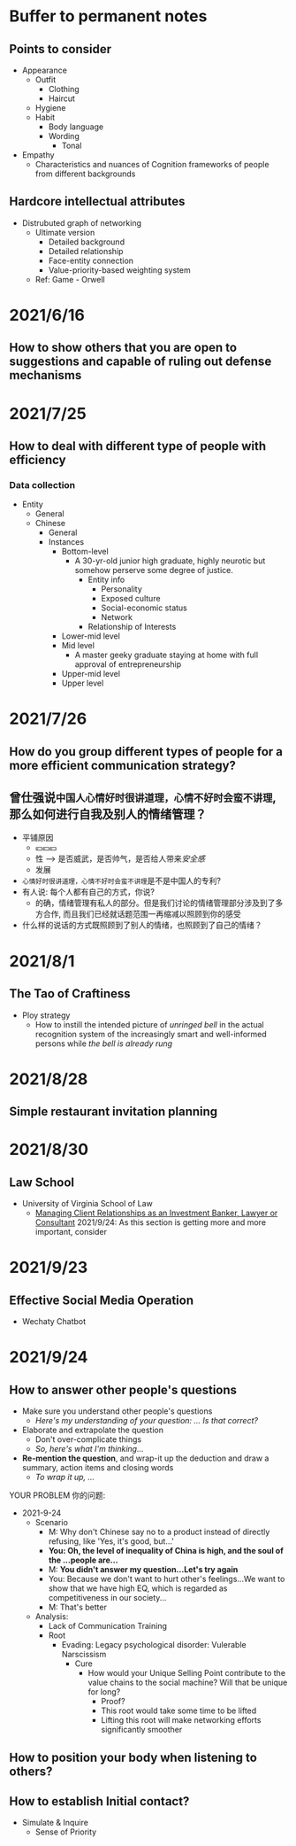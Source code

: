 # Buffer to permanent notes
## Points to consider
- Appearance
  - Outfit
    - Clothing
    - Haircut
  - Hygiene
  - Habit
    - Body language
    - Wording
      - Tonal
- Empathy
  - Characteristics and nuances of Cognition frameworks of people from different backgrounds

## Hardcore intellectual attributes
- Distrubuted graph of networking
  - Ultimate version
    - Detailed background
    - Detailed relationship
    - Face-entity connection
    - Value-priority-based weighting system
  - Ref: Game - Orwell

# 2021/6/16
## How to show others that you are open to suggestions and capable of ruling out defense mechanisms


# 2021/7/25
## How to deal with different type of people with efficiency
### Data collection
- Entity
  - General
  - Chinese
    - General
    - Instances
      - Bottom-level
        - A 30-yr-old junior high graduate, highly neurotic but somehow perserve some degree of justice.
          - Entity info
            - Personality
            - Exposed culture
            - Social-economic status
            - Network
          - Relationship of Interests 
      - Lower-mid level
      - Mid level
        - A master geeky graduate staying at home with full approval of entrepreneurship
      - Upper-mid level
      - Upper level 

# 2021/7/26
## How do you group different types of people for a more efficient communication strategy?

## 曾仕强说`中国人心情好时很讲道理，心情不好时会蛮不讲理`, 那么如何进行自我及别人的情绪管理？
- 平铺原因
  - 💴💴💴
  - 性 --> 是否威武，是否帅气，是否给人带来*安全感*
  - 发展
- `心情好时很讲道理，心情不好时会蛮不讲理`是不是中国人的专利?
- 有人说: 每个人都有自己的方式，你说?
  - 的确，情绪管理有私人的部分。但是我们讨论的情绪管理部分涉及到了多方合作, 而且我们已经就话题范围一再缩减以照顾到你的感受
- 什么样的说话的方式既照顾到了别人的情绪，也照顾到了自己的情绪？


# 2021/8/1
## The Tao of Craftiness
- Ploy strategy
  - How to instill the intended picture of *unringed bell* in the actual recognition system of the increasingly smart and well-informed persons while *the bell is already rung*

# 2021/8/28
## Simple restaurant invitation planning

# 2021/8/30
## Law School 
- University of Virginia School of Law
  - [Managing Client Relationships as an Investment Banker, Lawyer or Consultant](https://www.youtube.com/watch?v=z8kqCIxXTEw)
2021/9/24: As this section is getting more and more important, consider


# 2021/9/23
## Effective Social Media Operation
- Wechaty Chatbot

# 2021/9/24
## How to answer other people's questions
- Make sure you understand other people's questions
  - *Here's my understanding of your question: ... Is that correct?*
- Elaborate and extrapolate the question
  - Don't over-complicate things
  - *So, here's what I'm thinking...*
- **Re-mention the question**, and wrap-it up the deduction and draw a summary, action items and closing words
  - *To wrap it up, ...*

YOUR PROBLEM 你的问题:
- 2021-9-24
  - Scenario
    - M: Why don't Chinese say no to a product instead of directly refusing, like 'Yes, it's good, but...'
    - **You: Oh, the level of inequality of China is high, and the soul of the ...people are...**
    - M: **You didn't answer my question...Let's try again**
    - You: Because we don't want to hurt other's feelings...We want to show that we have high EQ, which is regarded as competitiveness in our society...
    - M: That's better
  - Analysis:
    - Lack of Communication Training
    - Root
      - Evading: Legacy psychological disorder: Vulerable Narscissism
        - Cure
          - How would your Unique Selling Point contribute to the value chains to the social machine? Will that be unique for long?
            - Proof?
            - This root would take some time to be lifted
            - Lifting this root will make networking efforts significantly smoother
## How to position your body when listening to others?

## How to establish Initial contact?
- Simulate & Inquire
  - Sense of Priority